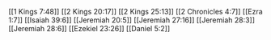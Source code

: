 [[1 Kings 7:48]]
[[2 Kings 20:17]]
[[2 Kings 25:13]]
[[2 Chronicles 4:7]]
[[Ezra 1:7]]
[[Isaiah 39:6]]
[[Jeremiah 20:5]]
[[Jeremiah 27:16]]
[[Jeremiah 28:3]]
[[Jeremiah 28:6]]
[[Ezekiel 23:26]]
[[Daniel 5:2]]
